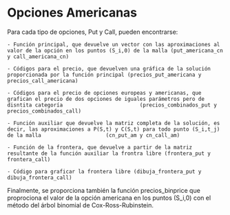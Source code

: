 # Opciones Americanas

Para cada tipo de opciones, Put y Call, pueden encontrarse:

    - Función principal, que devuelve un vector con las aproximaciones al valor de la opción en los puntos (S_i,0) de la malla (put_americana_cn y call_americana_cn)
    
    - Códigos para el precio, que devuelven una gráfica de la solución proporcionada por la función principal (precios_put_americana y precios_call_americana)
    
    - Códigos para el precio de opciones europeas y americanas, que grafican el precio de dos opciones de iguales parámetros pero de disntita categoría                         (precios_combinados_put y precios_combinados_call)

    - Función auxiliar que devuelve la matriz completa de la solución, es decir, las aproximaciones a P(S,t) y C(S,t) para todo punto (S_i,t_j) de la malla                     (cn_put_am y cn_call_am)

    - Función de la frontera, que devuelve a partir de la matriz resultante de la función auxiliar la frontra libre (frontera_put y frontera_call)

    - Código para graficar la frontera libre (dibuja_frontera_put y dibuja_frontera_call)

Finalmente, se proporciona también la función precios_binprice que proprociona el valor de la opción americana en los puntos (S_i,0) con el método del árbol binomial de Cox-Ross-Rubinstein.

